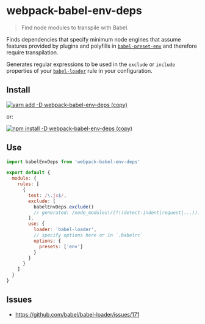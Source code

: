 # webpack-babel-env-deps
> Find node modules to transpile with Babel.

Finds dependencies that specify minimum node engines that assume features
provided by plugins and polyfills in [`babel-preset-env`][babel-preset-env]
and therefore require transpilation.

Generates regular expressions to be used in the `exclude` or `include` properties
of your [`babel-loader`][babel-loader] rule in your configuration.

## Install

[![yarn add -D webpack-babel-env-deps (copy)](https://copyhaste.com/i?t=yarn%20add%20-D%20webpack-babel-env-deps)](https://copyhaste.com/c?t=yarn%20add%20-D%20webpack-babel-env-deps "yarn add -D webpack-babel-env-deps (copy)")

or:

[![npm install -D webpack-babel-env-deps (copy)](https://copyhaste.com/i?t=npm%20install%20-D%20webpack-babel-env-deps)](https://copyhaste.com/c?t=npm%20install%20-D%20webpack-babel-env-deps "npm install -D webpack-babel-env-deps (copy)")

## Use

```js
import babelEnvDeps from 'webpack-babel-env-deps'

export default {
  module: {
    rules: [
      {
        test: /\.js$/,
        exclude: [
          babelEnvDeps.exclude()
          // generated: /node_modules\/(?!(detect-indent|request|...)).*/
        ],
        use: {
          loader: 'babel-loader',
          // specify options here or in `.babelrc`
          options: {
            presets: ['env']
          }
        }
      }
    ]
  }
}
```

## Issues

* https://github.com/babel/babel-loader/issues/171


[babel-loader]: https://github.com/babel/babel-loader
[babel-preset-env]: https://github.com/babel/babel-preset-env
